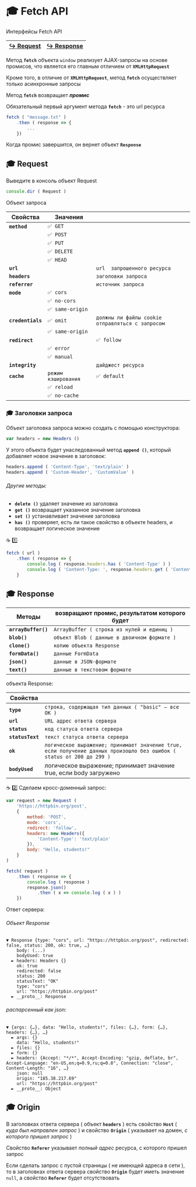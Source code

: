 # :mortar_board: Fetch API

Интерфейсы Fetch API 

| [:arrow_right_hook: Request](#mortar_board-request) | [:arrow_right_hook: Response](#mortar_board-response) |
|-|-|

Метод **`fetch`** объекта `window` реализует AJAX-запросы на основе промисов, что является его главным отличием от **`XMLHttpRequest`**

Кроме того, в отличие от **`XMLHttpRequest`**, метод **`fetch`** осуществляет только асинхронные запросы

Метод **`fetch`** возвращает **_промис_**

Обязательный первый аргумент метода **`fetch`** - это url ресурса
```javascript
fetch ( "message.txt" )
    .then ( response => {
        ...
    })
```
Когда промис завершится, он вернет объект **`Response`**

## :mortar_board: Request

Выведите в консоль объект Request
```javascript
console.dir ( Request )
```

Объект запроса

| Свойства | Значения | |
|-|-|-|
| **`method`** | `✅ GET` | |
| | `✅ POST` | |
| | `✅ PUT` | |
| | `✅ DELETE` | |
| | `✅ HEAD` | |
| **`url`** | | `url  запрошенного ресурса` |
| **`headers`** | | `заголовки запроса` |
| **`referrer`** | | `источник запроса` |
| **`mode`** | `✅ cors` | |
| | `✅ no-cors` | |
| | `✅ same-origin` | |
| **`credentials`** | `✅ omit` | `должны ли файлы cookie отправляться с запросом` |
| | `✅ same-origin` | |
| **`redirect`** | | `✅ follow` |
| | `✅ error` | |
| | `✅ manual` | |
| **`integrity`** | | `дайджест ресурса` |
| **`cache`** | `режим кэширования` | `✅ default` |
| | `✅ reload` | |
| | `✅ no-cache` | |

### :mortar_board: Заголовки запроса

Объект заголовка запроса можно создать с помощью конструктора:
```javascript
var headers = new Headers ()
```
У этого объекта будет унаследованный метод **`append ()`**, который добавляет новое значение в заголовок:
```javascript
headers.append ( 'Content-Type', 'text/plain' )
headers.append ( 'Custom-Header', 'CustomValue' )
```
###### Другие методы:
* **`delete ()`** удаляет значение из заголовка
* **`get ()`** возвращает указанное значение заголовка
* **`set ()`** устанавливает  значение заголовка
* **`has ()`** проверяет, есть ли такое свойство в объекте headers, и возвращает логическое значение

:coffee: :one:
```javascript
fetch ( url )
    .then ( response => {
        console.log ( response.headers.has ( 'Content-Type' ) )
        console.log ( 'Content-Type: ', response.headers.get ( 'Content-Type' ) )
    }
```

## :mortar_board: Response

| Методы | возвращают промис, результатом которого будет |
|-|-|
| **`arrayBuffer()`** | `ArrayBuffer ( строка из нулей и единиц )`
| **`blob()`** | `объект Blob ( данные в двоичном формате )` |
| **`clone()`** | `копию объекта Response` |
| **`formData()`** | `данные FormData` |
| **`json()`** | `данные в JSON-формате` |
| **`text()`** | `данные в текстовом формате` |

 объекта Response:

| Свойства |  |
|-|-|
| **`type`** | `строка, содержащая тип данных ( "basic" — все ОК )` |
| **`url`** | `URL адрес ответа сервера` |
| **`status`** | `код статуса ответа сервера` |
| **`statusText`** | `текст статуса ответа сервера` |
| **`ok`** | `логическое выражение; принимает значение true, если получение данных произошло без ошибок ( status от 200 до 299 )` |
| **`bodyUsed`** | логическое выражение; принимает значение true, если body загружено |

:coffee: :two:
Сделаем кросс-доменный запрос:
```javascript
var request = new Request ( 
    'https://httpbin.org/post',
    {
        method: 'POST', 
        mode: 'cors', 
        redirect: 'follow',
        headers: new Headers({
            'Content-Type': 'text/plain'
        }),
        body: "Hello, students!"
    }
)

fetch( request )
    .then ( response => {
        console.log ( response )
        response.json()
            .then ( x => console.log ( x ) )
    })
```
Ответ сервера:

###### Объект Response
```console
▼ Response {type: "cors", url: "https://httpbin.org/post", redirected: false, status: 200, ok: true, …}
    body: (...)
    bodyUsed: true
  ► headers: Headers {}
    ok: true
    redirected: false
    status: 200
    statusText: "OK"
    type: "cors"
    url: "https://httpbin.org/post"
  ► __proto__: Response
```
###### распарсенный как json:
```console
▼ {args: {…}, data: "Hello, students!", files: {…}, form: {…}, headers: {…}, …}
  ► args: {}
    data: "Hello, students!"
  ► files: {}
  ► form: {}
  ► headers: {Accept: "*/*", Accept-Encoding: "gzip, deflate, br", Accept-Language: "en-US,en;q=0.9,ru;q=0.8", Connection: "close", Content-Length: "16", …}
    json: null
    origin: "185.38.217.69"
    url: "https://httpbin.org/post"
  ► __proto__: Object
```

## :mortar_board: Origin

В заголовках ответа сервера ( объект **`headers`** ) есть свойство **`Host`** ( *куда был направлен запрос* ) и свойство **`Origin`** ( указывает на домен, *с которого пришел запрос* )

Свойство **`Referer`** указывает *полный адрес* ресурса, с которого пришел запрос

Если сделать запрос с пустой страницы ( не имеющей адреса в сети ), то в заголовках ответа сервера свойство **`Origin`** будет иметь значение `null`, а свойство **`Referer`**  будет отсутствовать
